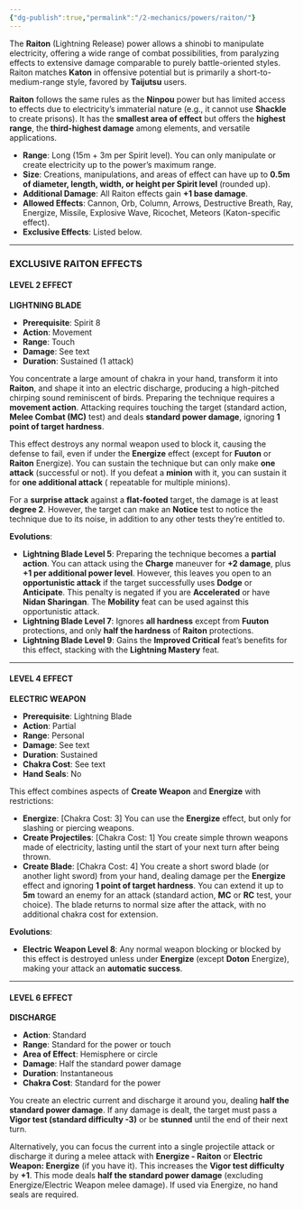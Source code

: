 ```yaml
---
{"dg-publish":true,"permalink":"/2-mechanics/powers/raiton/"}
---
```


The **Raiton** (Lightning Release) power allows a shinobi to manipulate electricity, offering a wide range of combat possibilities, from paralyzing effects to extensive damage comparable to purely battle-oriented styles. Raiton matches **Katon** in offensive potential but is primarily a short-to-medium-range style, favored by **Taijutsu** users.

**Raiton** follows the same rules as the **Ninpou** power but has limited access to effects due to electricity’s immaterial nature (e.g., it cannot use **Shackle** to create prisons). It has the **smallest area of effect** but offers the **highest range**, the **third-highest damage** among elements, and versatile applications.

- **Range**: Long (15m + 3m per Spirit level). You can only manipulate or create electricity up to the power’s maximum range.
- **Size**: Creations, manipulations, and areas of effect can have up to **0.5m of diameter, length, width, or height per Spirit level** (rounded up).
- **Additional Damage**: All Raiton effects gain **+1 base damage**.
- **Allowed Effects**: Cannon, Orb, Column, Arrows, Destructive Breath, Ray, Energize, Missile, Explosive Wave, Ricochet, Meteors (Katon-specific effect).
- **Exclusive Effects**: Listed below.

---

### EXCLUSIVE RAITON EFFECTS

#### LEVEL 2 EFFECT

**LIGHTNING BLADE**

- **Prerequisite**: Spirit 8
- **Action**: Movement
- **Range**: Touch
- **Damage**: See text
- **Duration**: Sustained (1 attack)

You concentrate a large amount of chakra in your hand, transform it into **Raiton**, and shape it into an electric discharge, producing a high-pitched chirping sound reminiscent of birds. Preparing the technique requires a **movement action**. Attacking requires touching the target (standard action, **Melee Combat (MC)** test) and deals **standard power damage**, ignoring **1 point of target hardness**.

This effect destroys any normal weapon used to block it, causing the defense to fail, even if under the **Energize** effect (except for **Fuuton** or **Raiton** Energize). You can sustain the technique but can only make **one attack** (successful or not). If you defeat a **minion** with it, you can sustain it for **one additional attack** ( repeatable for multiple minions).

For a **surprise attack** against a **flat-footed** target, the damage is at least **degree 2**. However, the target can make an **Notice** test to notice the technique due to its noise, in addition to any other tests they’re entitled to.

**Evolutions**:

- **Lightning Blade Level 5**: Preparing the technique becomes a **partial action**. You can attack using the **Charge** maneuver for **+2 damage**, plus **+1 per additional power level**. However, this leaves you open to an **opportunistic attack** if the target successfully uses **Dodge** or **Anticipate**. This penalty is negated if you are **Accelerated** or have **Nidan Sharingan**. The **Mobility** feat can be used against this opportunistic attack.
- **Lightning Blade Level 7**: Ignores **all hardness** except from **Fuuton** protections, and only **half the hardness** of **Raiton** protections.
- **Lightning Blade Level 9**: Gains the **Improved Critical** feat’s benefits for this effect, stacking with the **Lightning Mastery** feat.

---

#### LEVEL 4 EFFECT

**ELECTRIC WEAPON**

- **Prerequisite**: Lightning Blade
- **Action**: Partial
- **Range**: Personal
- **Damage**: See text
- **Duration**: Sustained
- **Chakra Cost**: See text
- **Hand Seals**: No

This effect combines aspects of **Create Weapon** and **Energize** with restrictions:

- **Energize**: [Chakra Cost: 3] You can use the **Energize** effect, but only for slashing or piercing weapons.
- **Create Projectiles**: [Chakra Cost: 1] You create simple thrown weapons made of electricity, lasting until the start of your next turn after being thrown.
- **Create Blade**: [Chakra Cost: 4] You create a short sword blade (or another light sword) from your hand, dealing damage per the **Energize** effect and ignoring **1 point of target hardness**. You can extend it up to **5m** toward an enemy for an attack (standard action, **MC** or **RC** test, your choice). The blade returns to normal size after the attack, with no additional chakra cost for extension.

**Evolutions**:

- **Electric Weapon Level 8**: Any normal weapon blocking or blocked by this effect is destroyed unless under **Energize** (except **Doton** Energize), making your attack an **automatic success**.

---

#### LEVEL 6 EFFECT

**DISCHARGE**

- **Action**: Standard
- **Range**: Standard for the power or touch
- **Area of Effect**: Hemisphere or circle
- **Damage**: Half the standard power damage
- **Duration**: Instantaneous
- **Chakra Cost**: Standard for the power

You create an electric current and discharge it around you, dealing **half the standard power damage**. If any damage is dealt, the target must pass a **Vigor test (standard difficulty -3)** or be **stunned** until the end of their next turn.

Alternatively, you can focus the current into a single projectile attack or discharge it during a melee attack with **Energize - Raiton** or **Electric Weapon: Energize** (if you have it). This increases the **Vigor test difficulty** by **+1**. This mode deals **half the standard power damage** (excluding Energize/Electric Weapon melee damage). If used via Energize, no hand seals are required.